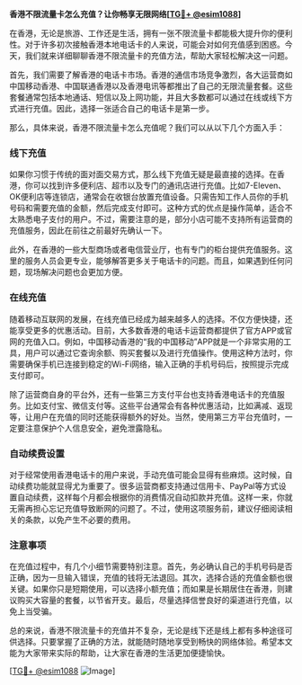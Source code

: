 **香港不限流量卡怎么充值？让你畅享无限网络[[TG💪+ @esim1088](https://t.me/s/esim1088)]**

在香港，无论是旅游、工作还是生活，拥有一张不限流量卡都能极大提升你的便利性。对于许多初次接触香港本地电话卡的人来说，可能会对如何充值感到困惑。今天，我们就来详细聊聊香港不限流量卡的充值方法，帮助大家轻松解决这一问题。

首先，我们需要了解香港的电话卡市场。香港的通信市场竞争激烈，各大运营商如中国移动香港、中国联通香港以及香港电讯等都推出了自己的无限流量套餐。这些套餐通常包括本地通话、短信以及上网功能，并且大多数都可以通过在线或线下方式进行充值。因此，选择一张适合自己的电话卡是第一步。

那么，具体来说，香港不限流量卡怎么充值呢？我们可以从以下几个方面入手：

### 线下充值

如果你习惯于传统的面对面交易方式，那么线下充值无疑是最直接的选择。在香港，你可以找到许多便利店、超市以及专门的通讯店进行充值。比如7-Eleven、OK便利店等连锁店，通常会在收银台放置充值设备。只需告知工作人员你的手机号码和需要充值的金额，然后完成支付即可。这种方式的优点是操作简单，适合不太熟悉电子支付的用户。不过，需要注意的是，部分小店可能不支持所有运营商的充值服务，因此在前往之前最好先确认一下。

此外，在香港的一些大型商场或者电信营业厅，也有专门的柜台提供充值服务。这里的服务人员会更专业，能够解答更多关于电话卡的问题。而且，如果遇到任何问题，现场解决问题也会更加方便。

### 在线充值

随着移动互联网的发展，在线充值已经成为越来越多人的选择。不仅方便快捷，还能享受更多的优惠活动。目前，大多数香港的电话卡运营商都提供了官方APP或官网的充值入口。例如，中国移动香港的“我的中国移动”APP就是一个非常实用的工具，用户可以通过它查询余额、购买套餐以及进行充值操作。使用这种方法时，你需要确保手机已连接到稳定的Wi-Fi网络，输入正确的手机号码后，按照提示完成支付即可。

除了运营商自身的平台外，还有一些第三方支付平台也支持香港电话卡的充值服务。比如支付宝、微信支付等。这些平台通常会有各种优惠活动，比如满减、返现等，让用户在充值的同时还能获得额外的好处。当然，使用第三方平台充值时，一定要注意保护个人信息安全，避免泄露隐私。

### 自动续费设置

对于经常使用香港电话卡的用户来说，手动充值可能会显得有些麻烦。这时候，自动续费功能就显得尤为重要了。很多运营商都支持通过信用卡、PayPal等方式设置自动续费，这样每个月都会根据你的消费情况自动扣款并充值。这样一来，你就无需再担心忘记充值导致断网的问题了。不过，使用这项服务前，建议仔细阅读相关的条款，以免产生不必要的费用。

### 注意事项

在充值过程中，有几个小细节需要特别注意。首先，务必确认自己的手机号码是否正确，因为一旦输入错误，充值的钱将无法退回。其次，选择合适的充值金额也很关键。如果你只是短期使用，可以选择小额充值；而如果是长期居住在香港，则建议购买大容量的套餐，以节省开支。最后，尽量选择信誉良好的渠道进行充值，以免上当受骗。

总的来说，香港不限流量卡的充值并不复杂，无论是线下还是线上都有多种途径可供选择。只要掌握了正确的方法，就能随时随地享受到畅快的网络体验。希望本文能为大家带来实际的帮助，让大家在香港的生活更加便捷愉快。

[[TG💪+ @esim1088](https://t.me/s/esim1088) ![Image](https://i.postimg.cc/4NQfJmqS/Snipaste-2025-05-13-00-14-12.png)]